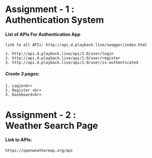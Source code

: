 # Assignment - 1 : <br/>Authentication System
#### List of APIs For Authentication App
    link to all APIs: http://api.d.playback.live/swagger/index.html

    1. http://api.d.playback.live/api/1.0/user/login
    2. http://api.d.playback.live/api/1.0/user/register
    3. http://api.d.playback.live/api/1.0/user/is-authenticated

##### Create 3 pages: <br>
    1. Login<br>
    2. Register <br>
    3. Dashboard<br>
 
 # Assignment - 2 : <br/> Weather Search Page
 #### Link to APIs:
    https://openweathermap.org/api
 
 